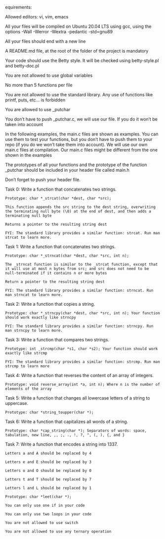 equirements:

Allowed editors: vi, vim, emacs

All your files will be compiled on Ubuntu 20.04 LTS using gcc, using the options -Wall -Werror -Wextra -pedantic -std=gnu89

All your files should end with a new line

A README.md file, at the root of the folder of the project is mandatory

Your code should use the Betty style. It will be checked using betty-style.pl and betty-doc.pl

You are not allowed to use global variables

No more than 5 functions per file

You are not allowed to use the standard library. Any use of functions like printf, puts, etc… is forbidden

You are allowed to use _putchar

You don’t have to push _putchar.c, we will use our file. If you do it won’t be taken into account

In the following examples, the main.c files are shown as examples. You can use them to test your functions, but you don’t have to push them to your repo (if you do we won’t take them into account). We will use our own main.c files at compilation. Our main.c files might be different from the one shown in the examples

The prototypes of all your functions and the prototype of the function _putchar should be included in your header file called main.h

Don’t forget to push your header file.



Task 0: Write a function that concatenates two strings.

	Prototype: char *_strcat(char *dest, char *src);

	This function appends the src string to the dest string, overwriting the terminating null byte (\0) at the end of dest, and then adds a terminating null byte

	Returns a pointer to the resulting string dest

	FYI: The standard library provides a similar function: strcat. Run man strcat to learn more.



Task 1: Write a function that concatenates two strings.

	Prototype: char *_strncat(char *dest, char *src, int n);

	The _strncat function is similar to the _strcat function, except that it will use at most n bytes from src; and src does not need to be null-terminated if it contains n or more bytes

	Return a pointer to the resulting string dest

	FYI: The standard library provides a similar function: strncat. Run man strncat to learn more.



Task 2: Write a function that copies a string.

	Prototype: char *_strncpy(char *dest, char *src, int n); Your function should work exactly like strncpy

	FYI: The standard library provides a similar function: strncpy. Run man strncpy to learn more.



Task 3: Write a function that compares two strings.

	Prototype: int _strcmp(char *s1, char *s2); Your function should work exactly like strcmp

	FYI: The standard library provides a similar function: strcmp. Run man strcmp to learn more



Task 4: Write a function that reverses the content of an array of integers.

	Prototype: void reverse_array(int *a, int n); Where n is the number of elements of the array



Task 5: Write a function that changes all lowercase letters of a string to uppercase.

	Prototype: char *string_toupper(char *);



Task 6: Write a function that capitalizes all words of a string.

	Prototype: char *cap_string(char *); Separators of words: space, tabulation, new line, ,, ;, ., !, ?, ", (, ), {, and }



Task 7: Write a function that encodes a string into 1337.

	Letters a and A should be replaced by 4

	Letters e and E should be replaced by 3

	Letters o and O should be replaced by 0

	Letters t and T should be replaced by 7

	Letters l and L should be replaced by 1

	Prototype: char *leet(char *);

	You can only use one if in your code

	You can only use two loops in your code

	You are not allowed to use switch

	You are not allowed to use any ternary operation


